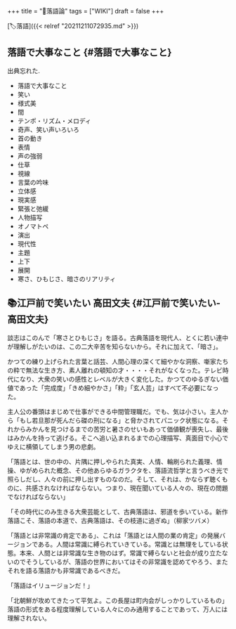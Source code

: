 +++
title = "📝落語論"
tags = ["WIKI"]
draft = false
+++

[🏷落語]({{< relref "20211211072935.md" >}})


## 落語で大事なこと {#落語で大事なこと}

出典忘れた.

-   落語で大事なこと
-   笑い
-   様式美
-   間
-   テンポ・リズム・メロディ
-   奇声、笑い声いろいろ
-   首の動き
-   表情
-   声の強弱
-   仕草
-   視線
-   言葉の吟味
-   立体感
-   現実感
-   緊張と弛緩
-   人物描写
-   オノマトペ
-   演出
-   現代性
-   主題
-   上下
-   展開
-   寒さ、ひもじさ、暗さのリアリティ


## 📚江戸前で笑いたい 高田文夫 {#江戸前で笑いたい-高田文夫}

談志はこのんで「寒さとひもじさ」を語る。古典落語を現代人、とくに若い連中が理解しがたいのは、この二大辛苦を知らないから。それに加えて、「暗さ」。

かつての練り上げられた言葉と話芸、人間心理の深くて細やかな洞察、噺家たちの粋で無法な生き方、素人離れの頓知の才・・・・それがなくなった。テレビ時代になり、大衆の笑いの感性とレベルが大きく変化した。かつてのゆるぎない価値であった「完成度」「きめ細やかさ」「粋」「玄人芸」はすべて不必要になった。

主人公の番頭はまじめで仕事ができる中間管理職だ。でも、気は小さい。主人から「もし若旦那が死んだら磔の刑になる」と脅かされてパニック状態になる。それからみかんを見つけるまでの苦労と暑さのせいもあって価値観が喪失し、最後はみかんを持って逃げる。そこへ追い込まれるまでの心理描写、真面目で小心でゆえに横領してしまう男の悲劇。

「落語とは、世の中の、片隅に押しやられた真実、人情、輪刷られた義理、情操、ゆがめられた概念、その他あらゆるガラクタを、落語流哲学と言うべき光で照らしだし、人々の前に押し出すものなのだ。そして、それは、かならず聴くものに、共感されなければならない。つまり、現在聞いている人々の、現在の問題でなければならない」

「その時代にのみ生きる大衆芸能として、古典落語は、邪道を歩いている。新作落語こそ、落語の本道で、古典落語は、その枝道に過ぎぬ」（柳家ツバメ）

「落語とは非常識の肯定である」、これは「落語とは人間の業の肯定」の発展バージョンである。人間は常識に縛られていきている。常識とは無理をしている状態。本来、人間とは非常識な生き物のはず。常識で縛らないと社会が成り立たないのでそうしているが、落語の世界においてはその非常識を認めてやろう、またそれを語る落語かも非常識であるべきだ。

「落語はイリュージョンだ！」

「北朝鮮が攻めてきたって平気よ。この長屋は町内会がしっかりしているもの」 落語の形式をある程度理解している人々にのみ通用することであって、万人には理解されない。
